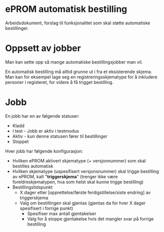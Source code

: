 # ePROM automatisk bestilling

Arbeidsdokument, forslag til funksjonalitet som skal støtte automatiske bestillinger.

# Oppsett av jobber

Man kan sette opp så mange automatiske bestillingsjobber man vil.

En automatisk bestilling må alltid grunne ut i fra et eksisterende skjema. Man kan for eksempel lage seg en registreringsskjematype for å inkludere personer i registeret, for videre å få trigget bestilling.

# Jobb

En jobb har en av følgende statuser:
* Kladd
* I test - Jobb er aktiv i testmodus
* Aktiv - kun denne statusen fører til bestillinger
* Stoppet

Hver jobb har følgende konfigurasjon:
* Hvilken ePROM aktivert skjematype (+ versjonnummer) som skal bestilles automatisk
* Hvilken skjematype (uspesifisert versjonsnummer) skal trigge bestilling av ePROM, kalt "**triggerskjema**" (trenger ikke være foreldreskjematypen, hva som helst skal kunne trigge bestilling)
* Bestillingstidspunkt
  * X dager etter [opprettelse/første ferdigstillelse/siste endring] av triggerskjema
  * Valg om bestillingen skal gjentas (gjentas da for hver X dager spesifisert i forrige punkt)
    * Spesifiser max antall gjentakelser
    * Valg for å stoppe gjentakelse hvis det mangler svar på forrige bestilling
  
    

